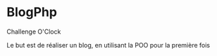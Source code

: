 # BlogPhp

Challenge O'Clock

Le but est de réaliser un blog, en utilisant la POO pour la première fois
